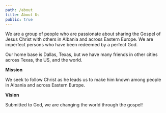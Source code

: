 ```yaml
---
path: /about
title: About Us
public: true
---
```

We are a group of people who are passionate about sharing the Gospel of Jesus Christ with others in Albania and across Eastern Europe. We are imperfect persons who have been redeemed by a perfect God.

Our home base is Dallas, Texas, but we have many friends in other cities across Texas, the US, and the world. 

**Mission**

We seek to follow Christ as he leads us to make him known among people in Albania and across Eastern Europe. 

**Vision**

Submitted to God, we are changing the world through the gospel!
